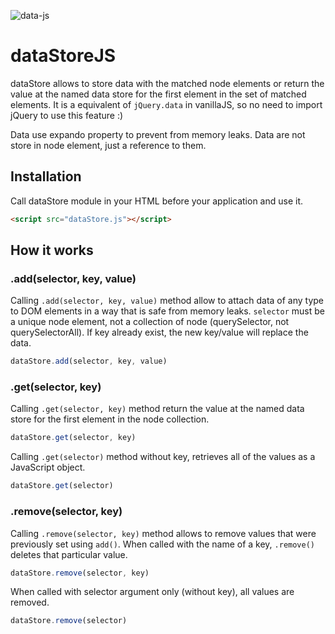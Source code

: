 ![data-js](https://img.shields.io/badge/dataStore-v1.0.0-0769ad.svg?style=flat-square)

# dataStoreJS

dataStore allows to store data with the matched node elements or return the value at the named data store for the first element in the set of matched elements. It is a equivalent of `jQuery.data` in vanillaJS, so no need to import jQuery to use this feature :)

Data use expando property to prevent from memory leaks. Data are not store in node element, just a reference to them.

## Installation

Call dataStore module in your HTML before your application and use it.

```html
<script src="dataStore.js"></script>
```

## How it works

### .add(selector, key, value)

Calling `.add(selector, key, value)` method allow to attach data of any type to DOM elements in a way that is safe from memory leaks.
`selector` must be a unique node element, not a collection of node (querySelector, not querySelectorAll).
If key already exist, the new key/value will replace the data.

```javascript
dataStore.add(selector, key, value)
```

### .get(selector, key)

Calling `.get(selector, key)` method return the value at the named data store for the first element in the node collection.

```javascript
dataStore.get(selector, key)
```

Calling `.get(selector)` method without key, retrieves all of the values as a JavaScript object.

```javascript
dataStore.get(selector)
```

### .remove(selector, key)

Calling `.remove(selector, key)` method allows to remove values that were previously set using `add()`.
When called with the name of a key, `.remove()` deletes that particular value.

```javascript
dataStore.remove(selector, key)
```

When called with selector argument only (without key), all values are removed.

```javascript
dataStore.remove(selector)
```